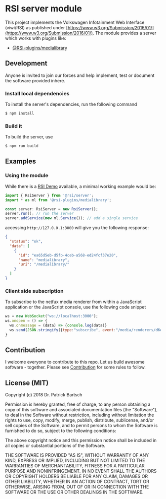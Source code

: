# RSI server module

This project implements the Volkswagen Infotainment Web Interface (viwi/RSI) as published under [https://www.w3.org/Submission/2016/01/](https://www.w3.org/Submission/2016/01/). The module provides a server which works with plugins like:

* [@RSI-plugins/medialibrary](https://github.com/wzr1337/rsi-plugins.medialibrary)


## Development
Anyone is invited to join our forces and help implement, test or document the software provided inhere.

### Install local dependencies
To install the server's dependencies, run the following command

```sh
$ npm install
```

### Build it
To build the server, use

```sh
$ npm run build
```

## Examples

### Using the module
While there is a [RSI Demo](https://github.com/wzr1337/rsi.demo) available, a minimal working example would be:

```typescript
import { RsiServer } from '@rsi/server';
import * as ml from '@rsi-plugins/medialibrary';

const server: RsiServer = new RsiServer();
server.run(); // run the server
server.addService(new ml.Service()); // add a single service
```

accessing `http://127.0.0.1:3000` will give you the following response:

```JSON
{
  "status": "ok",
  "data": [
    {
      "id": "ea65d5eb-d5fb-4ceb-a568-ed24fcf37e20",
      "name": "medialibrary",
      "uri": "/medialibrary/"
    }
  ]
}
```

### Client side subscription

To subscribe to the netfux media renderer from within a JavaScript application or the JavaScript console, use the following code snippet

```js
ws = new WebSocket("ws://localhost:3000");
ws.onopen = () => {
  ws.onmessage = (data) => {console.log(data)}
  ws.send(JSON.stringify({type:"subscribe", event:"/media/renderers/d6ebfd90-d2c1-11e6-9376-df943f51f0d8"}))
}
```

## Contribution
I welcome everyone to contribute to this repo. Let us build awesome software - together. Please see [Contribution](CONTRIBUTION.MD) for some rules to follow.

## License (MIT)

Copyright (c) 2018 Dr. Patrick Bartsch

Permission is hereby granted, free of charge, to any person obtaining a copy of this software and associated documentation files (the "Software"), to deal in the Software without restriction, including without limitation the rights to use, copy, modify, merge, publish, distribute, sublicense, and/or sell copies of the Software, and to permit persons to whom the Software is furnished to do so, subject to the following conditions:

The above copyright notice and this permission notice shall be included in all copies or substantial portions of the Software.

THE SOFTWARE IS PROVIDED "AS IS", WITHOUT WARRANTY OF ANY KIND, EXPRESS OR IMPLIED, INCLUDING BUT NOT LIMITED TO THE WARRANTIES OF MERCHANTABILITY, FITNESS FOR A PARTICULAR PURPOSE AND NONINFRINGEMENT. IN NO EVENT SHALL THE AUTHORS OR COPYRIGHT HOLDERS BE LIABLE FOR ANY CLAIM, DAMAGES OR OTHER LIABILITY, WHETHER IN AN ACTION OF CONTRACT, TORT OR OTHERWISE, ARISING FROM, OUT OF OR IN CONNECTION WITH THE SOFTWARE OR THE USE OR OTHER DEALINGS IN THE SOFTWARE.
